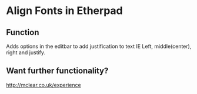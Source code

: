 # Align Fonts in Etherpad

## Function
Adds options in the editbar to add justification to text IE Left, middle(center), right and justify.

## Want further functionality?
http://mclear.co.uk/experience
